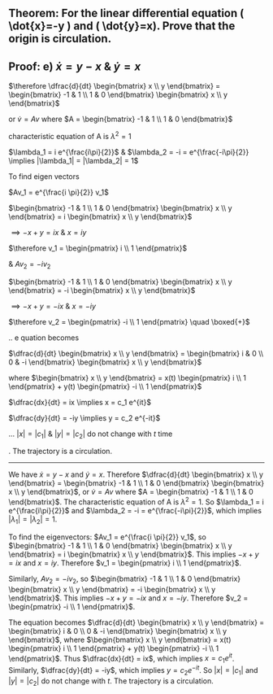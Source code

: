 ## Theorem: For the linear differential equation \( \dot{x}=-y \) and \( \dot{y}=x). Prove that the origin is circulation.


## Proof: e) $\dot{x} = y - x$ & $\dot{y} = x$ 

$\therefore \dfrac{d}{dt} \begin{bmatrix} x \\ y \end{bmatrix} =  \begin{bmatrix} -1 & 1 \\ 1 & 0 \end{bmatrix}  \begin{bmatrix} x \\ y \end{bmatrix}$

or $\dot{v} = Av$ where $A = \begin{bmatrix} -1 & 1 \\ 1 & 0 \end{bmatrix}$

characteristic equation of A is $\lambda^2 = 1$

$\lambda_1 = i e^{\frac{i\pi}{2}}$ & $\lambda_2 = -i = e^{\frac{-i\pi}{2}} \implies |\lambda_1| = |\lambda_2| = 1$

To find eigen vectors

$Av_1 = e^{\frac{i \pi}{2}} v_1$

$\begin{bmatrix} -1 & 1 \\ 1 & 0 \end{bmatrix}  \begin{bmatrix} x \\ y \end{bmatrix} = i \begin{bmatrix} x \\ y \end{bmatrix}$

$\implies -x + y = ix$ & $x = iy$

$\therefore v_1 = \begin{pmatrix} i \\ 1 \end{pmatrix}$ 

& $Av_2 = -iv_2$

$\begin{bmatrix} -1 & 1 \\ 1 & 0 \end{bmatrix}  \begin{bmatrix} x \\ y \end{bmatrix} = -i \begin{bmatrix} x \\ y \end{bmatrix}$

$\implies -x + y = -ix$ & $x = -iy$

$\therefore v_2 = \begin{pmatrix} -i \\ 1 \end{pmatrix} \quad \boxed{+}$

.. e quation becomes

$\dfrac{d}{dt} \begin{bmatrix} x \\ y \end{bmatrix} =  \begin{bmatrix} i & 0 \\ 0 & -i \end{bmatrix}  \begin{bmatrix} x \\ y \end{bmatrix}$

where $\begin{bmatrix} x \\ y \end{bmatrix} = x(t) \begin{pmatrix} i \\ 1 \end{pmatrix} + y(t) \begin{pmatrix} -i \\ 1 \end{pmatrix}$

$\dfrac{dx}{dt} = ix \implies x = c_1 e^{it}$

$\dfrac{dy}{dt} = -iy \implies y = c_2 e^{-it}$

... $|x| = |c_1|$ & $|y| = |c_2|$ do not change with $t$ time

. The trajectory is a circulation.

---
We have $\dot{x} = y - x$ and $\dot{y} = x$.  Therefore $\dfrac{d}{dt} \begin{bmatrix} x \\ y \end{bmatrix} =  \begin{bmatrix} -1 & 1 \\ 1 & 0 \end{bmatrix}  \begin{bmatrix} x \\ y \end{bmatrix}$, or $\dot{v} = Av$ where $A = \begin{bmatrix} -1 & 1 \\ 1 & 0 \end{bmatrix}$.  The characteristic equation of A is $\lambda^2 = 1$.  So $\lambda_1 = i e^{\frac{i\pi}{2}}$ and $\lambda_2 = -i = e^{\frac{-i\pi}{2}}$, which implies $|\lambda_1| = |\lambda_2| = 1$.

To find the eigenvectors: $Av_1 = e^{\frac{i \pi}{2}} v_1$, so
$\begin{bmatrix} -1 & 1 \\ 1 & 0 \end{bmatrix}  \begin{bmatrix} x \\ y \end{bmatrix} = i \begin{bmatrix} x \\ y \end{bmatrix}$.  This implies $-x + y = ix$ and $x = iy$.  Therefore $v_1 = \begin{pmatrix} i \\ 1 \end{pmatrix}$.  

Similarly, $Av_2 = -iv_2$, so
$\begin{bmatrix} -1 & 1 \\ 1 & 0 \end{bmatrix}  \begin{bmatrix} x \\ y \end{bmatrix} = -i \begin{bmatrix} x \\ y \end{bmatrix}$.  This implies $-x + y = -ix$ and $x = -iy$.  Therefore $v_2 = \begin{pmatrix} -i \\ 1 \end{pmatrix}$.

The equation becomes $\dfrac{d}{dt} \begin{bmatrix} x \\ y \end{bmatrix} =  \begin{bmatrix} i & 0 \\ 0 & -i \end{bmatrix}  \begin{bmatrix} x \\ y \end{bmatrix}$, where $\begin{bmatrix} x \\ y \end{bmatrix} = x(t) \begin{pmatrix} i \\ 1 \end{pmatrix} + y(t) \begin{pmatrix} -i \\ 1 \end{pmatrix}$.  Thus $\dfrac{dx}{dt} = ix$, which implies $x = c_1 e^{it}$.  Similarly, $\dfrac{dy}{dt} = -iy$, which implies $y = c_2 e^{-it}$.  So $|x| = |c_1|$ and $|y| = |c_2|$ do not change with $t$.  The trajectory is a circulation.